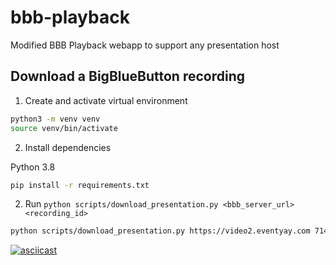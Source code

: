 # bbb-playback
Modified BBB Playback webapp to support any presentation host

## Download a BigBlueButton recording

1. Create and activate virtual environment
```sh
python3 -m venv venv
source venv/bin/activate
```

2. Install dependencies

Python 3.8

```sh
pip install -r requirements.txt
```

2. Run `python scripts/download_presentation.py <bbb_server_url> <recording_id>`

```sh
python scripts/download_presentation.py https://video2.eventyay.com 7145654166c22082657db53281dde109b7b2735e-1615943110349
```

[![asciicast](https://asciinema.org/a/401693.svg)](https://asciinema.org/a/401693)
